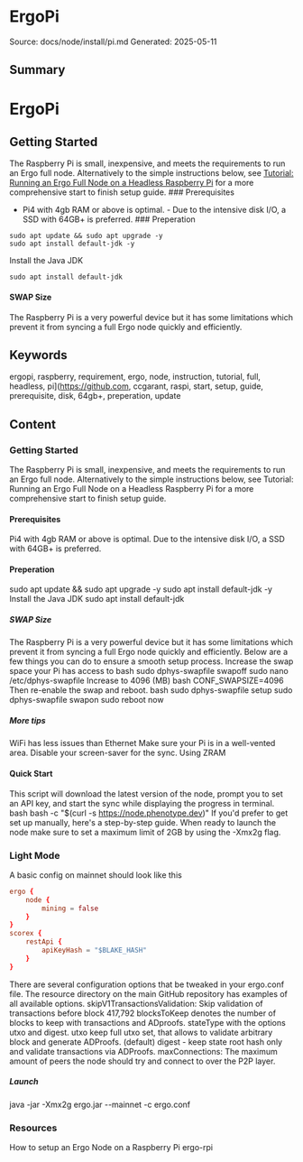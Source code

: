 # ErgoPi
Source: docs/node/install/pi.md
Generated: 2025-05-11

## Summary
# ErgoPi

## Getting Started

The Raspberry Pi is small, inexpensive, and meets the requirements to run an Ergo full node. Alternatively to the simple instructions below, see [Tutorial: Running an Ergo Full Node on a Headless Raspberry Pi](https://github.com/ccgarant/ergo-full-node-raspi) for a more comprehensive start to finish setup guide. ### Prerequisites 

- Pi4 with 4gb RAM or above is optimal. - Due to the intensive disk I/O, a SSD with 64GB+ is preferred. ### Preperation

```
sudo apt update && sudo apt upgrade -y
sudo apt install default-jdk -y
```

Install the Java JDK

```
sudo apt install default-jdk
```

#### SWAP Size

The Raspberry Pi is a very powerful device but it has some limitations which prevent it from syncing a full Ergo node quickly and efficiently.

## Keywords
ergopi, raspberry, requirement, ergo, node, instruction, tutorial, full, headless, pi](https://github.com, ccgarant, raspi, start, setup, guide, prerequisite, disk, 64gb+, preperation, update

## Content
### Getting Started
The Raspberry Pi is small, inexpensive, and meets the requirements to run an Ergo full node.
Alternatively to the simple instructions below, see Tutorial: Running an Ergo Full Node on a Headless Raspberry Pi for a more comprehensive start to finish setup guide.

#### Prerequisites
Pi4 with 4gb RAM or above is optimal. 
Due to the intensive disk I/O, a SSD with 64GB+ is preferred.

#### Preperation
sudo apt update && sudo apt upgrade -y
sudo apt install default-jdk -y
Install the Java JDK
sudo apt install default-jdk

##### SWAP Size
The Raspberry Pi is a very powerful device but it has some limitations which prevent it from syncing a full Ergo node quickly and efficiently. Below are a few things you can do to ensure a smooth setup process.
Increase the swap space your Pi has access to
bash
sudo dphys-swapfile swapoff
sudo nano /etc/dphys-swapfile
Increase to 4096 (MB)
bash
CONF_SWAPSIZE=4096
Then re-enable the swap and reboot.
bash
sudo dphys-swapfile setup
sudo dphys-swapfile swapon
sudo reboot now

##### More tips
WiFi has less issues than Ethernet
Make sure your Pi is in a well-vented area. 
Disable your screen-saver for the sync. 
Using ZRAM

#### Quick Start
This script will download the latest version of the node, prompt you to set an API key, and start the sync while displaying the progress in terminal.
bash
bash -c "$(curl -s https://node.phenotype.dev)"
If you'd prefer to get set up manually, here's a step-by-step guide. When ready to launch the node make sure to set a maximum limit of 2GB by using the -Xmx2g flag.

### Light Mode
A basic config on mainnet should look like this
```conf
ergo {
    node {
        mining = false
    }
}
scorex {
    restApi {
        apiKeyHash = "$BLAKE_HASH"
    }
}
```
There are several configuration options that be tweaked in your ergo.conf file. The resource directory on the main GitHub repository has examples of all available options.
skipV1TransactionsValidation: Skip validation of transactions before block 417,792
blocksToKeep denotes the number of blocks to keep with transactions and ADproofs. 
stateType with the options utxo and digest.
utxo keep full utxo set, that allows to validate arbitrary block and generate ADProofs. (default)
digest - keep state root hash only and validate transactions via ADProofs.
maxConnections: The maximum amount of peers the node should try and connect to over the P2P layer.

##### Launch
java -jar -Xmx2g ergo.jar --mainnet -c ergo.conf

### Resources
How to setup an Ergo Node on a Raspberry Pi
ergo-rpi
